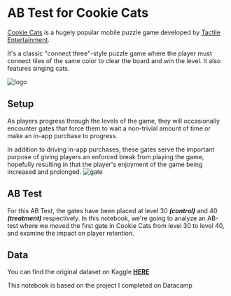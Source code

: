 # AB Test for Cookie Cats

<p><a href="https://www.facebook.com/cookiecatsgame">Cookie Cats</a> is a hugely popular mobile puzzle game developed by <a href="http://tactile.dk">Tactile Entertainment</a>. 

It's a classic "connect three"-style puzzle game where the player must connect tiles of the same color to clear the board and win the level. It also features singing cats. 

![logo](https://www.dreamfab.com/wp-content/uploads/12748105_1735270656706975_9117780761768802940_o-700x342.png)

## Setup
As players progress through the levels of the game, they will occasionally encounter gates that force them to wait a non-trivial amount of time or make an in-app purchase to progress. 

In addition to driving in-app purchases, these gates serve the important purpose of giving players an enforced break from playing the game, hopefully resulting in that the player's enjoyment of the game being increased and prolonged.
![gate](https://assets.datacamp.com/production/project_184/img/cc_gates.png)


## AB Test
For this AB Test, the gates have been placed at level 30 ***(control)*** and 40 ***(treatment)*** respectively. In this notebook, we're going to analyze an AB-test where we moved the first gate in Cookie Cats from level 30 to level 40, and examine the impact on player retention.

## Data
You can find the original dataset on Kaggle [**HERE**](https://www.kaggle.com/arpitdw/cokie-cats)

This notebook is based on the project I completed on Datacamp
